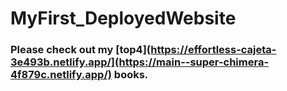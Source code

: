 # MyFirst_DeployedWebsite

### Please check out my [top4](https://effortless-cajeta-3e493b.netlify.app/](https://main--super-chimera-4f879c.netlify.app/) books.
